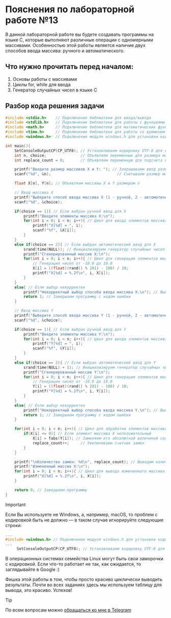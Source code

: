 # Пояснения по лабораторной работе №13

В данной лабораторной работе вы будете создавать программы на языке C, которые выполняют различные операции с одномерными массивами. Особенностью этой работы является наличие двух способов ввода массива: ручного и автоматического.

## Что нужно прочитать перед началом:
1. Основы работы с массивами
2. Циклы for, while для ввода
3. Генератор случайных чисел в языке C

## Разбор кода решения задачи

```c
#include <stdio.h>    // Подключение библиотеки для ввода/вывода
#include <stdlib.h>   // Подключение библиотеки для работы с функциями генерации случайных чисел
#include <math.h>     // Подключение библиотеки для математических функций
#include <time.h>     // Подключение библиотеки для работы со временем
#include <windows.h>  // Подключение модуля windows.h для установки кодировки вывода

int main(){
    SetConsoleOutputCP(CP_UTF8); // Устанавливаем кодировку UTF-8 для корректного отображения русских символов
    int n, choice;               // Объявляем переменные для размера массивов и выбора способа ввода
    int replace_count = 0;       // Объявляем переменную для подсчета количества замен

    printf("Введите размер массивов X и Y: "); // Запрашиваем ввод размера массивов
    scanf("%d", &n);                             // Считываем размер массивов

    float X[n], Y[n]; // Объявляем массивы X и Y размером n

    // Ввод массива X
    printf("Выберите способ ввода массива X (1 - ручной, 2 - автоматический): "); // Запрашиваем выбор способа ввода для X
    scanf("%d", &choice);                                                      // Считываем выбор

    if(choice == 1){ // Если выбран ручной ввод для X
        printf("Введите элементы массива X:\n");
        for(int i = 0; i < n; i++){ // Цикл для ввода элементов массива X
            printf("X[%d] = ", i);
            scanf("%f", &X[i]);
        }
    }
    else if(choice == 2){ // Если выбран автоматический ввод для X
        srand(time(NULL)); // Инициализируем генератор случайных чисел
        printf("Сгенерированный массив X:\n");
        for(int i = 0; i < n; i++){ // Цикл для генерации элементов массива X
            // Генерация чисел от -10.0 до 10.0
            X[i] = ((float)(rand() % 201) - 100) / 10;
            printf("X[%d] = %.2f\n", i, X[i]);
        }
    }
    else{ // Если выбор некорректен
        printf("Некорректный выбор способа ввода массива X.\n"); // Выводим сообщение об ошибке
        return 1; // Завершаем программу с кодом ошибки
    }

    // Ввод массива Y
    printf("Выберите способ ввода массива Y (1 - ручной, 2 - автоматический): "); // Запрашиваем выбор способа ввода для Y
    scanf("%d", &choice);                                                      // Считываем выбор

    if(choice == 1){ // Если выбран ручной ввод для Y
        printf("Введите элементы массива Y:\n");
        for(int i = 0; i < n; i++){ // Цикл для ввода элементов массива Y
            printf("Y[%d] = ", i);
            scanf("%f", &Y[i]);
        }
    }
    else if(choice == 2){ // Если выбран автоматический ввод для Y
        srand(time(NULL) + 1); // Инициализируем генератор случайных чисел с другим начальным значением для разнообразия
        printf("Сгенерированный массив Y:\n");
        for(int i = 0; i < n; i++){ // Цикл для генерации элементов массива Y
            // Генерация чисел от -10.0 до 10.0
            Y[i] = ((float)(rand() % 201) - 100) / 10;
            printf("Y[%d] = %.2f\n", i, Y[i]);
        }
    }
    else{ // Если выбор некорректен
        printf("Некорректный выбор способа ввода массива Y.\n"); // Выводим сообщение об ошибке
        return 1; // Завершаем программу с кодом ошибки
    }

    for(int i = 0; i < n; i++){ // Цикл для обработки элементов массивов X и Y
        if(X[i] <= 0){ // Если элемент массива X неположительный
            X[i] = fabs(Y[i]); // Заменяем его абсолютной величиной соответствующего элемента массива Y
            replace_count++;     // Увеличиваем счетчик замен
        }
    }

    printf("\nКоличество замен: %d\n", replace_count); // Выводим количество замен
    printf("Измененный массив X:\n");
    for(int i = 0; i < n; i++){ // Цикл для вывода измененного массива X
        printf("X[%d] = %.2f\n", i, X[i]);
    }

    return 0; // Завершаем программу
}
```

> [!IMPORTANT]
> Если Вы используете не Windows, а, например, macOS, то проблем с кодировкой быть не должно — в таком случае игнорируйте следующие строки:
> ```c
> ...
> #include <windows.h> // Подключение модуля windows.h для установки кодировки вывода
> ...
>      SetConsoleOutputCP(CP_UTF8); // Устанавливаем кодировку UTF-8 для вывода в консоли русских символов: иначе будут иероглифы
> ```
>
> В операционных системах семейства Linux могут быть свои заморочки с кодировкой. Если что-то работает не так, как ожидается, то заглядывайте в Google :)

Фишка этой работы в том, чтобы просто красиво циклически выводить результаты. Почти во всех заданиях здесь мы используем таблицу для вывода, это красиво. Успехов!

> [!TIP]
> По всем вопросам можно [обращаться ко мне в Telegram](https://t.me/plunkzy)